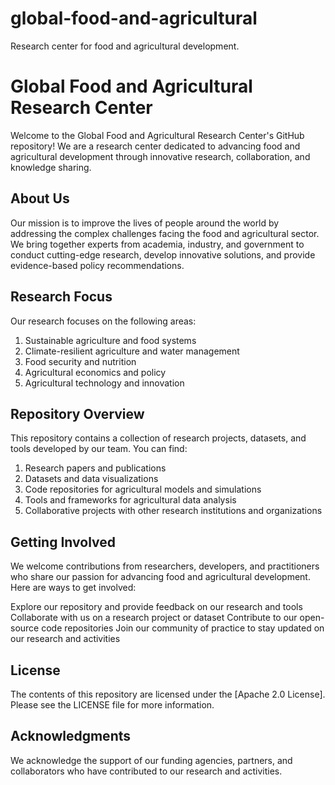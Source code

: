 # global-food-and-agricultural

Research center for food and agricultural development. 

# Global Food and Agricultural Research Center

Welcome to the Global Food and Agricultural Research Center's GitHub repository! We are a research center dedicated to advancing food and agricultural development through innovative research, collaboration, and knowledge sharing.

## About Us
Our mission is to improve the lives of people around the world by addressing the complex challenges facing the food and agricultural sector. We bring together experts from academia, industry, and government to conduct cutting-edge research, develop innovative solutions, and provide evidence-based policy recommendations.

## Research Focus

Our research focuses on the following areas:

1. Sustainable agriculture and food systems
2. Climate-resilient agriculture and water management
3. Food security and nutrition
4. Agricultural economics and policy
5. Agricultural technology and innovation

## Repository Overview

This repository contains a collection of research projects, datasets, and tools developed by our team. You can find:

1. Research papers and publications
2. Datasets and data visualizations
3. Code repositories for agricultural models and simulations
4. Tools and frameworks for agricultural data analysis
5. Collaborative projects with other research institutions and organizations

## Getting Involved

We welcome contributions from researchers, developers, and practitioners who share our passion for advancing food and agricultural development. Here are ways to get involved:

Explore our repository and provide feedback on our research and tools
Collaborate with us on a research project or dataset
Contribute to our open-source code repositories
Join our community of practice to stay updated on our research and activities


## License

The contents of this repository are licensed under the [Apache 2.0 License]. Please see the LICENSE file for more information.

## Acknowledgments

We acknowledge the support of our funding agencies, partners, and collaborators who have contributed to our research and activities.
